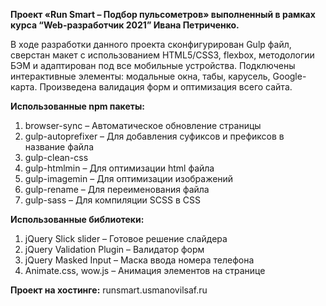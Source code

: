 **Проект «Run Smart – Подбор пульсометров» выполненный в рамках курса “Web-разработчик 2021” Ивана Петриченко.**

В ходе разработки данного проекта сконфигурирован Gulp файл, сверстан макет с использованием HTML5/CSS3, flexbox, методологии БЭМ и адаптирован под все мобильные устройства. Подключены интерактивные элементы: модальные окна, табы, карусель, Google-карта. Произведена валидация форм и оптимизация всего сайта.

**Использованные npm пакеты:**
1. browser-sync – Автоматическое обновление страницы
2. gulp-autoprefixer – Для добавления суфиксов и префиксов в название файла
3. gulp-clean-css
4. gulp-htmlmin – Для оптимизации html файла
5. gulp-imagemin – Для оптимизации изображений
6. gulp-rename – Для переименования файла
7. gulp-sass – Для компиляции SCSS в CSS

**Использованные библиотеки:** 
1.  jQuery Slick slider – Готовое решение слайдера
2.  jQuery Validation Plugin – Валидатор форм
3.  jQuery Masked Input – Маска ввода номера телефона
4. Animate.css, wow.js – Анимация элементов на странице
	
**Проект на хостинге:** runsmart.usmanovilsaf.ru
